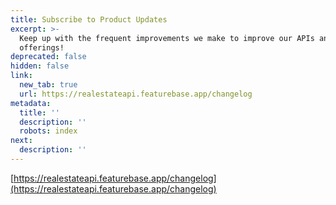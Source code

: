 ```yaml
---
title: Subscribe to Product Updates
excerpt: >-
  Keep up with the frequent improvements we make to improve our APIs and data
  offerings!
deprecated: false
hidden: false
link:
  new_tab: true
  url: https://realestateapi.featurebase.app/changelog
metadata:
  title: ''
  description: ''
  robots: index
next:
  description: ''
---
```

[https://realestateapi.featurebase.app/changelog](https://realestateapi.featurebase.app/changelog)
